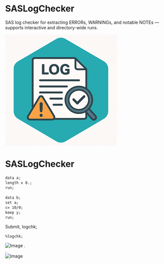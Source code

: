 # SASLogChecker
SAS log checker for extracting ERRORs, WARNINGs, and notable NOTEs — supports interactive and directory-wide runs.

![SASLogChecker](./SASLogChecker_small.png)  


# SASLogChecker

~~~sas  
data a;
length x 8.;
run;

data b;
set a;
c= 10/0;
keep y;
run;
~~~

Submit, logchk;
~~~sas  
%logchk;
~~~
<img width="209" height="116" alt="Image" src="https://github.com/user-attachments/assets/e9bef2c0-4626-4656-8d98-8f358a7774a9" />
.<br>
.<br>
<img width="452" height="108" alt="Image" src="https://github.com/user-attachments/assets/777915eb-9085-4576-b0c0-6568bc43cfe4" />
